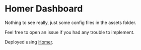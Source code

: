 # Homer Dashboard

Nothing to see really, just some config files in the assets folder.

Feel free to open an issue if you had any trouble to implement.

Deployed using [Homer](https://github.com/bastienwirtz/homer).
